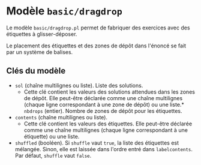 # Modèle `basic/dragdrop`

Le modèle `basic/dragdrop.pl` permet de fabriquer des exercices avec des étiquettes à glisser-déposer.

Le placement des étiquettes et des zones de dépôt dans l'énoncé se fait par un système de balises.

## Clés du modèle

* `sol` (chaîne multilignes ou liste). Liste des solutions.
    * Cette clé contient les valeurs des solutions attendues dans les zones de dépôt. Elle peut-être déclarée comme une chaîne multilignes (chaque ligne correspondant à une zone de dépôt) ou une liste.* `nbdrops` (entier). Nombre de zones de dépôt pour les étiquettes.
* `contents` (chaîne multilignes ou liste). 
    * Cette clé contient les valeurs des étiquettes. Elle peut-être déclarée comme une chaîne multilignes (chaque ligne correspondant à une étiquette) ou une liste.
* `shuffled` (booléen). Si `shuffle` vaut `true`, la liste des étiquettes est mélangée. Sinon, elle est laissée dans l'ordre entré dans `labelcontents`. Par défaut, `shuffle` vaut `false`.
